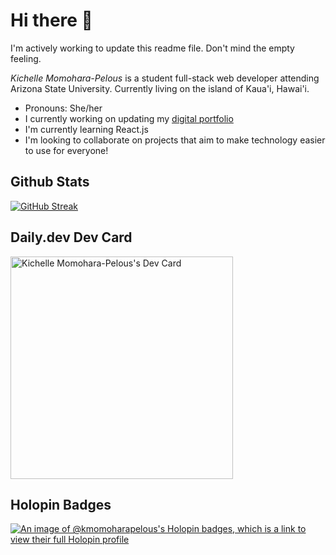 # Hi there 👋

I'm actively working to update this readme file. Don't mind the empty feeling.

*Kichelle Momohara-Pelous* is a student full-stack web developer attending Arizona State University. Currently living on the island of Kaua'i, Hawai'i.
- Pronouns: She/her
- I currently working on updating my [digital portfolio](https://www.kmomoharapelous.com)
- I'm currently learning React.js
- I'm looking to collaborate on projects that aim to make technology easier to use for everyone!

## Github Stats
[![GitHub Streak](https://github-readmestreakstats-9d8290fc9843.herokuapp.com?user=KMomoharaPelous&theme=dark)](https://git.io/streak-stats)

## Daily.dev Dev Card
<a href="https://app.daily.dev/kmomolous"><img src="https://api.daily.dev/devcards/v2/6eLjBwgJ4zztPOGiwcfU1.png?r=pxz&type=default" width="356" alt="Kichelle Momohara-Pelous's Dev Card"/></a>

## Holopin Badges

[![An image of @kmomoharapelous's Holopin badges, which is a link to view their full Holopin profile](https://holopin.me/kmomoharapelous)](https://holopin.io/@kmomoharapelous)

<!--
**KMomoharaPelous/KMomoharaPelous** is a ✨ _special_ ✨ repository because its `README.md` (this file) appears on your GitHub profile.

Here are some ideas to get you started:

- 🔭 I’m currently working on ...
- 🌱 I’m currently learning ...
- 👯 I’m looking to collaborate on ...
- 🤔 I’m looking for help with ...
- 💬 Ask me about ...
- 📫 How to reach me: ...
- 😄 Pronouns: ...
- ⚡ Fun fact: ...
-->
